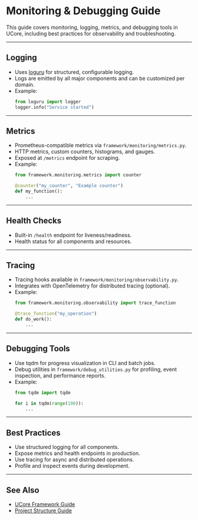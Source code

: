 # Monitoring & Debugging Guide

This guide covers monitoring, logging, metrics, and debugging tools in UCore, including best practices for observability and troubleshooting.

---

## Logging

- Uses [loguru](https://github.com/Delgan/loguru) for structured, configurable logging.
- Logs are emitted by all major components and can be customized per domain.
- Example:
  ```python
  from loguru import logger
  logger.info("Service started")
  ```

---

## Metrics

- Prometheus-compatible metrics via `framework/monitoring/metrics.py`.
- HTTP metrics, custom counters, histograms, and gauges.
- Exposed at `/metrics` endpoint for scraping.
- Example:
  ```python
  from framework.monitoring.metrics import counter

  @counter("my_counter", "Example counter")
  def my_function():
      ...
  ```

---

## Health Checks

- Built-in `/health` endpoint for liveness/readiness.
- Health status for all components and resources.

---

## Tracing

- Tracing hooks available in `framework/monitoring/observability.py`.
- Integrates with OpenTelemetry for distributed tracing (optional).
- Example:
  ```python
  from framework.monitoring.observability import trace_function

  @trace_function("my_operation")
  def do_work():
      ...
  ```

---

## Debugging Tools

- Use tqdm for progress visualization in CLI and batch jobs.
- Debug utilities in `framework/debug_utilities.py` for profiling, event inspection, and performance reports.
- Example:
  ```python
  from tqdm import tqdm

  for i in tqdm(range(100)):
      ...
  ```

---

## Best Practices

- Use structured logging for all components.
- Expose metrics and health endpoints in production.
- Use tracing for async and distributed operations.
- Profile and inspect events during development.

---

## See Also

- [UCore Framework Guide](ucore-framework-guide.md)
- [Project Structure Guide](project-structure-guide.md)
